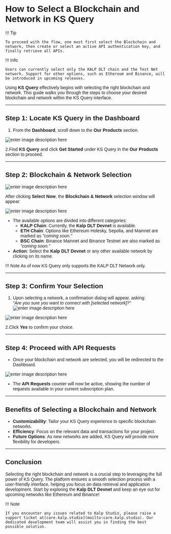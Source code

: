 <style>  body { font-family: "Source Sans 3", sans-serif!important; }</style>

<link  href="https://fonts.googleapis.com/css2?family=Source+Sans+3:ital,wght@0,200..900;1,200..900&display=swap"  rel="stylesheet">  <link  rel="stylesheet"  href="https://fonts.googleapis.com/icon?family=Material+Icons">

# How to Select a Blockchain and Network in KS Query

!!! Tip
   
    To proceed with the flow, one must first select the Blockchain and network, then create or select an active API authentication key, and finally retrieve all APIs.

!!! Info
   
    Users can currently select only the KALP DLT chain and the Test Net network. Support for other options, such as Ethereum and Binance, will be introduced in upcoming releases.

Using **KS Query** effectively begins with selecting the right blockchain and network. This guide walks you through the steps to choose your desired blockchain and network within the KS Query interface.

---

## Step 1: Locate KS Query in the Dashboard
  

1. From the **Dashboard**, scroll down to the **Our Products** section.

![enter image description here](https://docs-images-kalp-studio.s3.ap-south-1.amazonaws.com/KS+Query/11.png)
  


2.Find **KS Query** and click **Get Started** under KS Query in the **Our Products** section to proceed.

---

## Step 2: Blockchain & Network Selection

![enter image description here](https://docs-images-kalp-studio.s3.ap-south-1.amazonaws.com/KS+Query/17.png)     

After clicking **Select Now**, the **Blockchain & Network** selection window will appear:

![enter image description here](https://docs-images-kalp-studio.s3.ap-south-1.amazonaws.com/KS+Query/18.png)     

- The available options are divided into different categories:
  - **KALP Chain**: Currently, the **Kalp DLT Devnet** is available.
  - **ETH Chain**: Options like Ethereum Holesky, Sepolia, and Mainnet are marked as *"coming soon."*
  - **BSC Chain**: Binance Mainnet and Binance Testnet are also marked as *"coming soon."*
- **Action**: Select the **Kalp DLT Devnet** or any other available network by clicking on its name.

!!! Note
    As of now KS Query only supports the KALP DLT Network only.

---

## Step 3: Confirm Your Selection
1. Upon selecting a network, a confirmation dialog will appear, asking:  
   *"Are you sure you want to connect with [selected network]?"*
![enter image description here](https://docs-images-kalp-studio.s3.ap-south-1.amazonaws.com/KS+Query/19.png)

![enter image description here](https://docs-images-kalp-studio.s3.ap-south-1.amazonaws.com/KS+Query/20.png)     

2.Click **Yes** to confirm your choice.

---

## Step 4: Proceed with API Requests
- Once your blockchain and network are selected, you will be redirected to the Dashboard.

![enter image description here](https://docs-images-kalp-studio.s3.ap-south-1.amazonaws.com/KS+Query/21.png)     


- The **API Requests** counter will now be active, showing the number of requests available in your current subscription plan.

---

## Benefits of Selecting a Blockchain and Network

- **Customizability**: Tailor your KS Query experience to specific blockchain networks.
- **Efficiency**: Focus on the relevant data and transactions for your project.
- **Future Options**: As new networks are added, KS Query will provide more flexibility for developers.

---

## Conclusion
Selecting the right blockchain and network is a crucial step to leveraging the full power of KS Query. The platform ensures a smooth selection process with a user-friendly interface, helping you focus on data retrieval and application development. Start by exploring the **Kalp DLT Devnet** and keep an eye out for upcoming networks like Ethereum and Binance!

!!! Note

    If you encounter any issues related to Kalp Studio, please raise a support ticket at[care.kalp.studio](mailto:care.kalp.studio). Our dedicated development team will assist you in finding the best possible solution.


